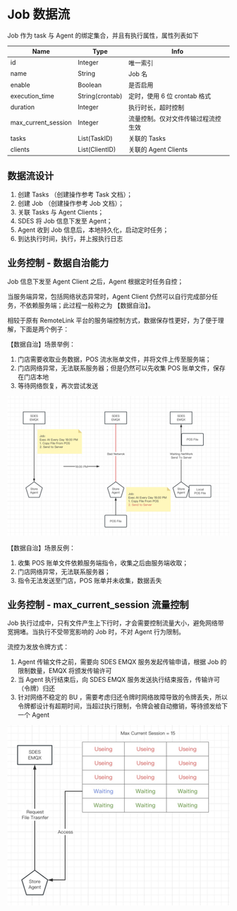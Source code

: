 # Job 数据流

Job 作为 task 与 Agent 的绑定集合，并且有执行属性，属性列表如下

| Name | Type | Info |
| - | - | - |
| id | Integer | 唯一索引 |
| name | String | Job 名 |
| enable | Boolean | 是否启用 |
| execution_time | String(crontab) | 定时，使用 6 位 crontab 格式 |
| duration | Integer | 执行时长，超时控制 |
| max_current_session | Integer | 流量控制。仅对文件传输过程流控生效 |
| tasks | List(TaskID) | 关联的 Tasks |
| clients | List(ClientID) | 关联的 Agent Clients |

## 数据流设计

1. 创建 Tasks （创建操作参考 Task 文档）；
2. 创建 Job （创建操作参考 Job 文档）；
3. 关联 Tasks 与 Agent Clients；
4. SDES 将 Job 信息下发至 Agent；
5. Agent 收到 Job 信息后，本地持久化，启动定时任务；
6. 到达执行时间，执行，并上报执行日志

## 业务控制 - 数据自治能力

Job 信息下发至 Agent Client 之后，Agent 根据定时任务自控；

当服务端异常，包括网络状态异常时，Agent Client 仍然可以自行完成部分任务，不依赖服务端；此过程一般称之为 【数据自治】。

相较于原有 RemoteLink 平台的服务端控制方式，数据保存性更好，为了便于理解，下面是两个例子：

【数据自治】场景举例：

1. 门店需要收取业务数据，POS 流水账单文件，并将文件上传至服务端；
2. 门店网络异常，无法联系服务器；但是仍然可以先收集 POS 账单文件，保存在门店本地
3. 等待网络恢复，再次尝试发送

![img](./watsons/agent_data_flow/local_controller1.jpg)

【数据自治】场景反例：

1. 收集 POS 账单文件依赖服务端指令，收集之后由服务端收取；
2. 门店网络异常，无法联系服务器；
3. 指令无法发送至门店，POS 账单并未收集，数据丢失

## 业务控制 - max_current_session 流量控制

Job 执行过成中，只有文件产生上下行时，才会需要控制流量大小，避免网络带宽拥堵。当执行不受带宽影响的 Job 时，不对 Agent 行为限制。

流控为发放令牌方式：

1. Agent 传输文件之前，需要向 SDES EMQX 服务发起传输申请，根据 Job 的限制数量，EMQX 将颁发传输许可
2. 当 Agent 执行结束后，向 SDES EMQX 服务发送执行结束报告，传输许可（令牌）归还
3. 针对网络不稳定的 BU ，需要考虑归还令牌时网络故障导致的令牌丢失，所以令牌都设计有超期时间，当超过执行限制，令牌会被自动撤销，等待颁发给下一个 Agent

![img](./watsons/agent_data_flow/max_c_s.jpg)
